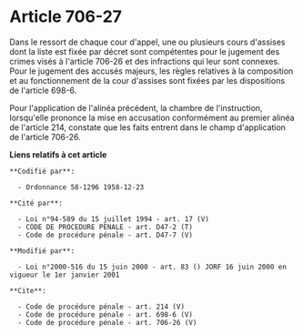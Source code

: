 # Article 706-27

Dans le ressort de chaque cour d'appel, une ou plusieurs cours d'assises dont la liste est fixée par décret sont compétentes
pour le jugement des crimes visés à l'article 706-26 et des infractions qui leur sont connexes. Pour le jugement des accusés
majeurs, les règles relatives à la composition et au fonctionnement de la cour d'assises sont fixées par les dispositions de
l'article 698-6. 

Pour l'application de l'alinéa précédent, la chambre de l'instruction, lorsqu'elle prononce la mise en accusation
conformément au premier alinéa de l'article 214, constate que les faits entrent dans le champ d'application de l'article
706-26.

**Liens relatifs à cet article**

	**Codifié par**:

	  - Ordonnance 58-1296 1958-12-23

	**Cité par**:

	  - Loi n°94-589 du 15 juillet 1994 - art. 17 (V)
	  - CODE DE PROCEDURE PENALE - art. D47-2 (T)
	  - Code de procédure pénale - art. D47-7 (V)

	**Modifié par**:

	  - Loi n°2000-516 du 15 juin 2000 - art. 83 () JORF 16 juin 2000 en vigueur le 1er janvier 2001

	**Cite**:

	  - Code de procédure pénale - art. 214 (V)
	  - Code de procédure pénale - art. 698-6 (V)
	  - Code de procédure pénale - art. 706-26 (V)

